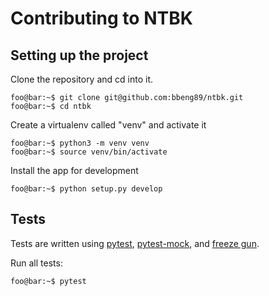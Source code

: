 # Contributing to NTBK

## Setting up the project

Clone the repository and cd into it. 

```console
foo@bar:~$ git clone git@github.com:bbeng89/ntbk.git
foo@bar:~$ cd ntbk
```

Create a virtualenv called "venv" and activate it

```console
foo@bar:~$ python3 -m venv venv
foo@bar:~$ source venv/bin/activate
```

Install the app for development

```console
foo@bar:~$ python setup.py develop
```

## Tests

Tests are written using [pytest](https://docs.pytest.org/en/6.2.x/), [pytest-mock](https://github.com/pytest-dev/pytest-mock/), and [freeze gun](https://github.com/spulec/freezegun).

Run all tests:

```console
foo@bar:~$ pytest
```